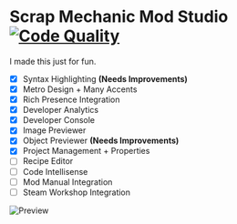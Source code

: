 # Scrap Mechanic Mod Studio [![Code Quality](https://app.codacy.com/project/badge/Grade/378d7e2450fe45d08025e40e0a2de21f)](https://www.codacy.com/manual/dentolos19/SmModStudio?utm_source=github.com&amp;utm_medium=referral&amp;utm_content=dentolos19/SmModStudio&amp;utm_campaign=Badge_Grade)

I made this just for fun.

* [X] Syntax Highlighting **(Needs Improvements)**
* [X] Metro Design + Many Accents
* [X] Rich Presence Integration
* [X] Developer Analytics
* [X] Developer Console
* [X] Image Previewer
* [X] Object Previewer **(Needs Improvements)**
* [X] Project Management + Properties
* [ ] Recipe Editor
* [ ] Code Intellisense
* [ ] Mod Manual Integration
* [ ] Steam Workshop Integration

![Preview](https://dentolos19.github.io/previews/smmodstudio.png)

